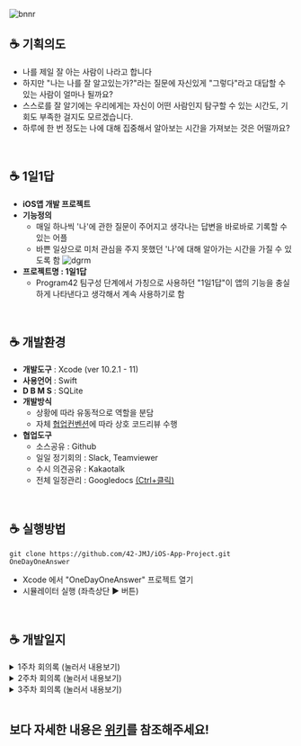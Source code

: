 ![bnnr](https://user-images.githubusercontent.com/60066472/81475533-df9a8300-9247-11ea-91c1-65b75a4253ab.png)

## ☕ 기획의도
- 나를 제일 잘 아는 사람이 나라고 합니다
- 하지만 "나는 나를 잘 알고있는가?"라는 질문에 자신있게 "그렇다"라고 대답할 수 있는 사람이 얼마나 될까요?
- 스스로를 잘 알기에는 우리에게는 자신이 어떤 사람인지 탐구할 수 있는 시간도, 기회도 부족한 걸지도 모르겠습니다.
- 하루에 한 번 정도는 나에 대해 집중해서 알아보는 시간을 가져보는 것은 어떨까요?

<br>

## ☕ 1일1답 
- __iOS앱 개발 프로젝트__
- __기능정의__
    - 매일 하나씩 '나'에 관한 질문이 주어지고 생각나는 답변을 바로바로 기록할 수 있는 어플
    - 바쁜 일상으로 미처 관심을 주지 못했던 '나'에 대해 알아가는 시간을 가질 수 있도록 함
    ![dgrm](https://user-images.githubusercontent.com/60066472/81477696-fcd54e80-9253-11ea-929b-67f8b4cdf9ae.png)
- __프로젝트명 : 1일1답__
    - Program42 팀구성 단계에서 가칭으로 사용하던 "1일1답"이 앱의 기능을 충실하게 나타낸다고 생각해서 계속 사용하기로 함
<br>

## ☕ 개발환경
- __개발도구__ : Xcode (ver 10.2.1 - 11)
- __사용언어__ : Swift
- __D B M S__ : SQLite
- __개발방식__
    - 상황에 따라 유동적으로 역할을 분담
    - 자체 [협업컨벤션](https://github.com/42-JMJ/iOS-App-Project/wiki/%ED%98%91%EC%97%85-%EC%BB%A8%EB%B2%A4%EC%85%98#gem-%EA%B9%83-%EC%BB%A8%EB%B2%A4%EC%85%98)에 따라 상호 코드리뷰 수행
- __협업도구__
    - 소스공유 : Github
    - 일일 정기회의 : Slack, Teamviewer
    - 수시 의견공유 : Kakaotalk
    - 전체 일정관리 : Googledocs <a href="https://docs.google.com/spreadsheets/d/1o80Ur49F_Hm6ibgiPySKHxe3YAOeO5k74K-_U3TpR24/edit?usp=sharing"> (Ctrl+클릭) </a>
    
<br>
 
## ☕ 실행방법
```
git clone https://github.com/42-JMJ/iOS-App-Project.git OneDayOneAnswer
```
- Xcode 에서 "OneDayOneAnswer" 프로젝트 열기
- 시뮬레이터 실행 (좌측상단 ▶ 버튼)
<br>

## ☕ 개발일지
<details>
<summary> 1주차 회의록  (눌러서 내용보기) </summary>
<div markdown="1">

## :cherries: 4월 20일 (월)
#### 끝냈습니다
- 오늘부터 정기적으로 온라인미팅 시행
    - 매일 오후 3시 그룹콜 + 팀뷰어 로 진행하고 참석못하면 미리 알려주기
    - 각자 진행상황 + 알게된 것 공유하기 위함
- 깃허브 협업환경 설정
    - Issue 생성 프로세스, kanban보드 관리방법 등 토의 및 정리 __([#1](https://github.com/42-JMJ/iOS-App-Project/issues/1))__
- 개략순서도 확정하고 역할분담 __([#2](https://github.com/42-JMJ/iOS-App-Project/issues/2))__
    - 순서도는 프로젝트 진행하면서 수정될 수 있음
    - 재두 : 데이터베이스 관리
    - 미혜 : Today화면
    - 준서 : List화면
- [Googledocs](https://docs.google.com/spreadsheets/d/1o80Ur49F_Hm6ibgiPySKHxe3YAOeO5k74K-_U3TpR24/edit?usp=sharing)로 전체일정 수립 __([#3](https://github.com/42-JMJ/iOS-App-Project/issues/3))__
<br>

## :cherries: 4월 21일 (화)
#### 끝냈습니다
- 충돌 방지를 위한 공용의 프로젝트 작성 __(#5, #7)__
    - 개발환경 확인
        - 재두 : Mac 카탈리나 / Xcode 11
        - 미혜 : Mac 모하비 / Xcode 10.2.1
        - 준서 : Mac 하이시에라 / Xcode 10.2.1 
    - 재두 환경(상위 버전)에서 프로젝트 생성 후 미혜/준서 환경(하위 버전)에서 open 시 충돌 발생
        - 미혜/준서 환경(하위 버전)에서 프로젝트 생성해서 작업 진행
- 깃이그노어 추가 __([#4](https://github.com/42-JMJ/iOS-App-Project/pull/4))__
- :gem: 깃허브 협업 룰 추가 :gem: 
    - commit 메세지는 되도록 한글로 작성합니다.
    - PR은 리뷰승인 완료 후 PR작성자가 "Merge" ~~하고 "Delete branch"~~ 합니다.
    - 리뷰는 최소 한 사람에게 받도록 합니다.
    - 리뷰어 배정(PR일 기준)
        - 짝수일 : 재두 > 미혜 > 준서 > 재두 _(준서는 재두의 리뷰를 꼭 받아야 한다)_
        - 홀수일 : 재두 < 미혜 < 준서 < 재두 _(재두는 준서의 리뷰를 꼭 받아야 한다)_
    - 이슈는 "문제점(ex. 충돌발생)"을 PR은 "해결방안(ex. 서브생성)"을 위주로 제목을 작성합니다.
#### 고민입니다
- 프로젝트 기한 ~5/8(금) 에서 ~5/10(일)로 변경된 점 고려해서 전체일정도 변경
<br>

## :cherries: 4월 22일 (수)
#### 배웠습니다
- 데이터를 두개 이상 넘겨보내는 방법
    - 데이터 단위를 하나로 묶어서 전달
- 코코아팟 및 렘 설치 __([#6](https://github.com/42-JMJ/iOS-App-Project/issues/6))__
    -  `sudo gem install cocoapods`
    - `pop init`
    - `pod repo update`
    - `vi Podfile` Podfile 수정
    - `pod install`
    - 코코아팟을 이용하면 렘 을 repo에 통째로 올리지 않아도 됨
#### 고민입니다
- 테스트를 위한 시뮬레이터 실행 시 속도저하 문제
    - 실기기 연결해서 테스트해서 해결
<br>

## :cherries: 4월 23일 (목)
#### 끝냈습니다
- Sub스토리보드 배정 __([#7](https://github.com/42-JMJ/iOS-App-Project/pull/7))__
    - 준서 Sub1 / 재두 Sub2 / 미혜 Sub3 사용
- 데이터베이스 단위 설계 __([#13](https://github.com/42-JMJ/iOS-App-Project/issues/13))__
    - 가능한 방법
        - 1번 : 날짜와 질문을 미리 매칭시켜두는 방법
        - 2번 : 날짜는 날짜대로 출력하고 질문은 목록에서 그 다음 질문을 가져오는 방법
    - 1번 방법으로 결정
        - 1번은 나중에 공유하는 기능을 추가할 경우, 같은 질문에 대한 답변을 공유할 있다는 점에서 유리하기 때문
#### 배웠습니다
- 스트럭트 vs 클래스 차이점
    - 스트럭트는 값을, 클래스는 레퍼런스를 전달
    - [참조:Swift struct vs. class 차이점 비교 분석](https://www.letmecompile.com/swift-struct-vs-class-%EC%B0%A8%EC%9D%B4%EC%A0%90-%EB%B9%84%EA%B5%90-%EB%B6%84%EC%84%9D/)
- 유용한 링크 공유
    - [[부스트코스] 기상정보 애플리케이션](https://www.edwith.org/boostcourse-ios/joinLectures/12973)
    - [swift문법 - 영상](https://www.youtube.com/watch?v=nGzI_JSzUps&list=PLJqaIeuL7nuEEROQDRcy4XxC9gU6SYYXb&index=31)
    - [메모앱 만들기 - 영상](https://www.youtube.com/watch?v=muR6DJ3hcQo&list=PLziSvys01OemZoYotSrwUVx_CbZUF7v17&index=7)
#### 고민입니다
- 날짜 표현 방법이 다양한 문제
    - 문제 시 추후 재논의
<br>


## :cherries: 4월 24일 (금)
#### 끝냈습니다
- 협업환경에 맞춘 프로젝트 재생성 및 PR/Merge완료 __([#15](https://github.com/42-JMJ/iOS-App-Project/pulls?q=is%3Apr+is%3Aclosed))__
#### 배웠습니다
- 내 브랜치를 최신화 하는 명령어
    1. `git checkout master`
    2. `git pull`
    3. `git checkout feature/develop`
    4. `git merge master`
- 코드리뷰를 하기위해 PR내용을 로컬로 가져오는 명령어
    1. `git checkout master` 
    2. `git fetch` 
    3. `git checkout -t origin/develop`
#### 고민입니다
- Xcode 11에서 스토리보드간 이동 시 화면 전환이 full screen이 아니라 모달로 보이는 문제
    - 특히 list view로 이동할 때는 모달로 보이면 안되므로 수정 필요
- 데이터관리를 위한 sql 기초학습 필요
    - [생활코딩:데이터베이스](https://opentutorials.org/course/195/1467)
    - [생활코딩:SQL](https://opentutorials.org/course/195/1400)
<br>

</div>
</details>


<details>
<summary> 2주차 회의록 (눌러서 내용보기) </summary>
<div markdown="1">

## :lemon: 4월 27일 (월)
#### 끝냈습니다
- 1주차 진도평가(양호) 및 2-3주차 일정검토
- 프로그램참여 신청명단에 누락된 상황 조치
    - 스태프님께 문의해서 Program42 슬랙채널 초대받고 Googledocs 명단에 JMJ팀 추가 (O)
    - 슬랙-깃허브 연동 및 [README.md 양식]((https://github.com/42seoul-jonghun/program42_test_sample/blob/master/README.md
))에 맞게 수정 (O)
- 온라인 중간미팅 주제 관련 사전 논의 (이번주 수요일 @13:42, Zoom)
- 온라인 중간미팅 참석대상자 문의
    - 답변내용: 팀장 필참, 팀원은 선택
- Today.Storyboard 구현 __([#20](https://github.com/42-JMJ/iOS-App-Project/pull/20))__
    - 작성날짜(오늘날짜) 표시
    - placeholder 표시/감추기
    - 텍스트뷰 외 터치 시 키보드 감추기
#### 배웠습니다
- 시뮬레이터 녹화하는 방법 📷
    - 터미널에 입력 `xcrun simctl io booted recordVideo ~/simulator.mov`
#### 고민입니다
- 목표한 기능을 한번에 PR할 경우 (ex.목요일에 한번) 코드가 길어져 원활한 리뷰가 어렵고, 또 격일로 reviewer가 바뀌기 때문에 격일로 PR할 경우 한명에게만 리뷰를 받는 문제가 발생
   - :gem: 깃허브 협업 룰 추가 :gem: 해서 해결
        - 당일 작업사항은 당일에 꼭 PR합니다
- vnc환경에서는 Cocoapods 설치가 안되는 문제 발견
    - Realm 대체 데이터베이스 관리시스템 선택해야 함
    - 대체할 프로그램으로 Core Data, SQLite 검토
<p><img src="https://user-images.githubusercontent.com/60066472/80346978-9e4cbf80-88a6-11ea-8d5c-ad0c9fb4906e.png"></p>
<br>

## :lemon: 4월 28일 (화)
#### 끝냈습니다
- Realm 대체할 프로그램으로 Core Data, SQLite 중 SQLite 선택
    - SQLite는 다양한 운영체제 환경에서 사용할 수 있음
    - SQLite로 인해 생성되는 각 데이터베이스는 하나의 파일로 구성되어 관리가 용이함
    - 주로 개발용 및 소규모 프로젝트에 적합함
- 런치스크린 관련 저작권 확인
    - dx시인과나 폰트 비상업적 용도로 사용가능한 것으로 [ 확인완료 ](http://www.dxkorea.co.kr/shop/main/html.php?htmid=proc/font_demo.htm)
    - Unplash(사진공유웹사이트)의 이미지파일 비상업적 용도로 사용가능한 것으로 [ 확인완료 ](https://unsplash.com/license)
![set](https://user-images.githubusercontent.com/60066472/80553217-f947f900-8a03-11ea-859d-f650936c7187.png)
- 런치스크린 시안 공유 __([#24](https://github.com/42-JMJ/iOS-App-Project/issues/24))__
- DataBase protocol과 Article struct 선언 ([#23](https://github.com/42-JMJ/iOS-App-Project/pull/23))
    - id / date / question / answer로 구성
- Today.Storyboard 구현 __([#25](https://github.com/42-JMJ/iOS-App-Project/pull/25))__
    - 텍스트뷰가 비어있지 않을때만 저장버튼 활성화
#### 배웠습니다
- 런치스크린에서도 custom font 적용시키는 방법 (by 준서)
    - imageView에서 View-Content Mode에서 아무거나 다른 옵션 선택 후 다시 원래 옵션 선택하면 적용됨 
#### 고민입니다
- 런치스크린 디자인시안 다 좋아서 고민
    - 언제든 수정이 가능하니 우선 준서가 하나 골라서 master에 올려놓기로 함
    - 전체 View의 통일성을 위해 런치스크린에서 사용한 font를 다른 View에도 적용해야함
- displayView 추가 고려
    - 답변 작성하는 화면보다 더 깔끔하게 내용을 확인할 수 있고, 작성이 끝난 나의 답변을 제 3의시각으로 다시 볼 수 있는 기회도 됨
        - (변경 전) 답변작성->저장버튼->ListView로 전환
        - (변경 후) 답변작성->저장버튼->displayView로 전환
    - 사용자가 질문 또는 답변에 어울리는 이미지를 선택해서 배경화면을 꾸밀 수 있는 기능도 추가로 접목한다면 더욱 다양한 경험을 제공할 수 있음
    - 다음주에 구현해볼 수 있을 것으로 예상되나 우선 진행중인 기능 구현 마무리되면 다시 논의
- "(0/500자)"와 같이 현재 작성된 글자수 및 전체 글자수를 알려주는 기능 추가 고려
    - 글자수 제한은 기능상 필요하지 않아 전체 작성한 글자수만 보여주는 기능도 괜찮을 듯함
    - 역시 우선 진행중인 기능 구현 마무리되면 재논의
- 질문목록을 db 담아서 사용하는 방법 고민
    - 가능한 경우
        - 1번: 서버에서 db를 받아와서 사용하는 방법
        - 2번: 파일을 앱에 넣고 db를 사용하는 방법
    - 2번으로 결정
        - 2번의 경우 앱을 업데이트 할때까지 질문이 바뀌지 않지만 미리 충분한 질문 pool을 확보해논 상태라면 서버없이 구현할 수 있기 때문에 2번으로 결정
<br>

## :lemon: 4월 29일 (수)
#### 끝냈습니다
- @1:42 온라인 중간미팅
    - 제출 후 평가방법 문의 답변내용: 온라인 평가로 진행
    - 간단한 기능부터 우선 구현하고 add-on 형식으로 붙여나가서 성취감을 가질 수 있도록 추진
- 테스트용 db 구현 완료 __([#27](https://github.com/42-JMJ/iOS-App-Project/pull/27))__
- List 스토리보드 디자인 구현 완료 __([#28](https://github.com/42-JMJ/iOS-App-Project/pull/29))__
- 런치스크린 구현 완료 __([#29](https://github.com/42-JMJ/iOS-App-Project/pull/29))__
#### 배웠습니다
- 터미널에서 스위프트 버전 확인하는 명령어
    - `xcrun swift --version`
- 싱글톤 디자인패턴
    - [싱글톤 패턴을 쓰는 이유](https://coding-restaurant.tistory.com/144)
#### 고민입니다
- today.storyboard와 selected.storyboard의 레이아웃이 동일함에도 중복되서 존재하는 문제
    - today.storyboard를 다시 활용하는 방법으로 변경
- 런치스크린 표시하는 시간
    - 가능한 방법
        - 1번 : 5초 정도로 길게 (현재 적용)
        - 2번 : 3초 이하로 짧게
    - 2번으로 선택
        - 넉넉한 시간동안 앱의 컨텐츠에서 추구하는 천천히 생각하는 시간을 갖는 분위기와 맞추는 것도 좋지만 너무 길면 사용자가 자칫 앱의 반응속도가 느리다는 인식을 갖거나 답답해할 수 있음
<br>

## :lemon: 4월 30일 (목)
#### 끝냈습니다
- 전체일정 중간점검 및 개별목표 공유
    - 재두 : 이번주까지 sqlite 부분 완성 목표
    - 미혜 : 이번주까지 today.storyboard 완성 목표
    - 준서 : 이번주까지 list.storyboard완성 목표
- Today.Storyboard 구현 __([#30](https://github.com/42-JMJ/iOS-App-Project/pull/30))__
    - ListView에서 cell 선택시 새로운 view로 연결하지 않고 기존의 TodayView 활용하도록 변경
    - db연동해서 select함수로 질문 가져오기
    - 회의때 얘기했던 스크롤 위치, 테두리 색상 등 반영
- 리드미파일 및 위키 현행화 완료 __([#33](https://github.com/42-JMJ/iOS-App-Project/pull/33))__
    - 스태프분들/멘토분들께서 진행상황 보실 수 있도록 "매주 목요일 23:59까지 기록"
    - 온라인 미팅때 리드미에 모든 것을 기록하기보다 목적에 맞게 작성하는게 좋다는 조언 참고
#### 배웠습니다
- 리드미파일 작성목적 및 포함사항(권장)
    - What kind of project it is
    - How it can be useful
    - How to install and use it
    - List of authors
    - Guidelines for contributing
    - License notice
    - Whatever else the developers would want other people to read.
    - 참조: [purpose of readme](https://www.quora.com/What-is-the-purpose-of-readme-file-on-GitHub)
#### 고민입니다
- 최종제출 때 보여줄 매개체
    - 꼭 영상을 제출 해야되는건 아니지만 프로토타입 보여줄 매개체 필요(영상제출 관련 문의 답변내용, 4/29 온라인 미팅)
    - 시뮬레이터로 촬영하는 방법이 효과적?
    - 다른 어플 프로모션 영상 찾아보기
<br>

## :lemon: 5월 1일 (금)
#### 끝냈습니다
- DB관련 자주 쓰이는 함수 추가 __([#35](https://github.com/42-JMJ/iOS-App-Project/pull/35))__
    - Date를 String으로, String을 Date로 변환하는 유틸 함수 추가
- Today.Storyboard 구현 __([#40](https://github.com/42-JMJ/iOS-App-Project/pull/40))__
    - alert함수작성 및 doAction()에서 ListView로 연결되지 않던 문제 해결
    - 사용자 답변 작성내용을 db에 update()하는 btnSaveTouchOn함수 작성
    - animate 효과 추가 (회의에서 의견나누고 다시 수정)
#### 배웠습니다
- Swift 5.1의 Self키워드 기능 [참조](https://seorenn.tistory.com/27)
    - `Self` : 자기 자신의 동적 클래스(dynamic class)를 가리키는 키워드
    - Swift 5.1에서는 상속받은 클래스에서 정의하는 class 멤버를 참조할 수 있도록 Self 키워드에 능력 추가됨
    - 단, Swift 5.0에서는 Self를 사용하면 컴파일 에러가 뜨므로 `Self.`이 아닌 `클래스명.`으로 작성해주어야 함
#### 고민입니다
- 매일 짝수/홀수일별로 PR리뷰어가 바뀌어서 헷갈리는 문제
    - PR템플릿 추가 __([#38](https://github.com/42-JMJ/iOS-App-Project/pull/38))__ 해서 해결
    - PR작성 화면에서 자체 깃컨벤션에 따른 리뷰어를 자동으로 안내해주는 유용한 기능!
- 3주차 과제 설정 및 역할분담
    - 현재 각자 진행하고 있는 사항을 모두 완료한다면 그 다음 우선 구현해야할 사항은 DisplayView
    - DisplayView를 2~3명이서 쪼개서 구현하기에는 작업단위가 애매함
    - 월요일까지 진행상황 보고 다시 고민

</div>
</details>

<details>
<summary> 3주차 회의록 (눌러서 내용보기) </summary>
<div markdown="1">

## :watermelon: 5월 4일 (월)
### 끝냈습니다
- 2주차 진도평가(양호) 및 3주차 일정검토
- 지금까지 나온 아이디어 검토해서 그 중 add-on할 것 DisplayView로 결정 [ __(#42)__ ](https://github.com/42-JMJ/iOS-App-Project/issues/42)
    - 이유: 나온 아이디어 중 가장 어렵고 배울 것이 많아보여서
    - DisplayView 반영해서 화면순서도 변경 [ __(#44)__ ](https://github.com/42-JMJ/iOS-App-Project/issues/44)
- List스토리보드 구현 [ __(#45)__ ](https://github.com/42-JMJ/iOS-App-Project/pull/45)
    - indexPath를 이용해 날짜순 정렬(db연동)
    - 오늘날짜 이후의 질문은 목록에 표시되지 않도록 숨기고, 커스텀셀의 디자인도 개선함
- 이미지 파일 불러오는 함수 구현 [ __(#47)__ ](https://github.com/42-JMJ/iOS-App-Project/pull/47)
    - 로컬/번들에 있는 이미지를 불러오는 함수
    - 파일 내용을 가져오는 함수
### 고민입니다
- DB에 이미지를 저장하는 방법?
    - 일단 sqlite3에 이미지 저장이 가능한 것은 확인되었음
    -  그런데 추가될 때마다 저장하면 똑같은 이미지가 중복되어 저장될 수 있어 메모리 낭비가 발생할 수 있음
- modal창에서 "기본이미지 제공"으로 할지, "갤러리에서 가져오기"로 할지 혹은 둘 다 할지 고민
    - 이미지피커를 이용하면 포토앨범에서 사진을 고르는 것은 가능하지만 기본이미지 제공은 할 수 없음...
    - `UIImagePickerController`: 카메라로 사진을 찍거나 앨범에서 가져오는 방법으로 이미지를 추가할 수 있도록 해주는 피커
- Display스토리보드 하나의 View를 3명이서 어떻게 역할분담해서 구현할지 고민
    - 미혜 _(예상난이도 중급)_
        - Today에서 받아온 article 표시하고 테스트용 이미지로 Display 레이아웃 구성
        - show UIImageView해주고 이미지 저장하는 함수를 articleupdate함수와 함께 실행
    - 재두 _(예상난이도 고급)_
        - 선택된 이미지를 sqlite에 저장해주는 함수 구현
        - 해당 article의의 image값 sqlite에서 불러오는 함수 구현
        - 리소스 이미지 불러오는 함수 → 이미지와 관련된 데이터 리턴
    - 준서 _(예상난이도 고-급)_
        - 리스트로 이미지를 띄워 사용자가 고를 수 있는 modal창 구현
        - modal에서 imageView 터치 시 Today으로 이미지파일을 리턴해줌
<br>

## :watermelon: 5월 5일 (화)
### 끝냈습니다
- Today스토리보드 개선 [ __(#48)__ ](https://github.com/42-JMJ/iOS-App-Project/issues/48)
    - 코드가독성 개선, 아이콘 추가 및 전체 배치개선
    - [#43](https://github.com/42-JMJ/iOS-App-Project/issues/43) 관련 오토레이아웃 적용
- List스토리보드 디벨롭 [ __(#51)__ ](https://github.com/42-JMJ/iOS-App-Project/issues/51)
    - 사용자가 Cell 선택시 해당 Date를 넘겨주는 함수 구현
    - Table '오래된순 정렬'에서 '최신순 정렬'로 수정 및 테두리 디자인 개선
### 배웠습니다
- 데이터베이스에서 이미지 관리하는 방법
    - 이미지를 특정 폴더에 저장해두고, DB에는 이미지의 경로를 저장 [(참고: 야곰닷넷 QnA)](https://yagom.net/forums/topic/%EC%9D%B4%EB%AF%B8%EC%A7%80-%EC%A0%80%EC%9E%A5-%EB%82%B4%EB%B6%80db-%EC%A7%88%EB%AC%B8-%EB%93%9C%EB%A6%BD%EB%8B%88%EB%8B%A4-2/)
<br>

## :watermelon: 5월 6일 (수)
### 끝냈습니다
- ImagePicker로 modal화면 구현 [ __(#55)__ ](https://github.com/42-JMJ/iOS-App-Project/pull/55)
    - 버튼을 누르면 modal창에 띄워진 갤러리에서 사용자가 원하는 사진을 골라 배경화면을 꾸밀 수 있는 기능
- Display스토리보드 기본틀 구현 [ __(#56)__ ](https://github.com/42-JMJ/iOS-App-Project/pull/56)
    - 전체 레이아웃(스크롤 뷰) 설정하고 필요한 asset 추가
- 해당 날짜에 배정된 질문이 아니라 무조건 첫번째 질문이 주어지던 이슈 해결 [ __(#59)__ ](https://github.com/42-JMJ/iOS-App-Project/pull/59)
- 답변작성내용이 있는 경우에도 placeholder가 뜨던 이슈 해결 [ __(#61)__ ](https://github.com/42-JMJ/iOS-App-Project/pull/61)
### 배웠습니다
- 터미널에서 Xcode버전 확인하기
    - `xcodebuild -version`
- Xcode 버전이 같아도 Swift버전이 다를 수 있고, 그럴 경우 시뮬레이터 실행결과도 다르게 보일 수 있음
### 고민입니다
- 한글에는 word-wrap 옵션이 적용안되는데 뚜렷한 해결방법을 못찾아서 고민 [ __(#57)__ ](https://github.com/42-JMJ/iOS-App-Project/issues/57)
- 현재 커스텀폰트 세가지가 혼용되고 있어 하나로 통일할 필요가 음
    - dx시인과나(런치스크린에 사용) vs 경기바탕체 vs 마포꽃섬체
- 이번주에 추가된 Display뷰 _(하단그림: 왼쪽)_ 와 흰색바탕으로 된 기존 뷰들 _(하단그림: 오른쪽)_ 의 디자인 통일성이 떨어져서 고민
    - 가능한 방법
        - 1번: Display뷰만 수정해서 이미지를 전체화면이 아닌 삽화처럼 작게 넣는 방법
        - 2번: 나머지 뷰를 모두 다크모드(?)처럼 수정해서 적용하는 방법
    - 2번으로 결정
        - 원래 의도한 Display뷰의 느낌도 살릴 수 있고 런치스크린 디자인과도 잘 어울리기 때문
            <p><img src="https://user-images.githubusercontent.com/60066472/81186141-6f90c080-8fed-11ea-9844-db7e96c785d7.png" width=200></p>
<br>

## :watermelon: 5월 7일 (목) 프로젝트 마감 D-3! 
### 끝냈습니다
- 마감을 앞두고 작업시간 확보를 위해 남은 3일 정기미팅 시작시간 조정
    - 금: 오후 5시
    - 토: 오후 8시
    - 일: 변동없음(오후 3시)
- 모든 뷰에 다크모드(?)적용하고 런치스크린과 동일한 폰트 적용해서 통일성 확보 [ __(#62)__ ](https://github.com/42-JMJ/iOS-App-Project/pull/62)
- 변경한 내용이 없어도 의도하지 않게 alert함수가 뜨는 이슈 해결 [ __(#63)__ ](https://github.com/42-JMJ/iOS-App-Project/pull/63)
- Program42 전체공지 확인
    - 시연 영상은 유튜브 or 구글드라이브 링크 게시
    - 일요일 23:59까지 제출완료하고 GoogleDocs에 O 표시하기
### 고민입니다
- 프로토타입 보여줄 매개체: 시뮬레이터 촬영?
    - 시뮬레이터로 촬영하면 기능을 다 보여줄 수 있을지, 편집이 필요하다면 시간내에 소화할 수 있을지 고민
    - 시뮬레이터 촬영시 시나리오 논의 (목록 5개 이상 나오게 따로 설정해야함)
- 리드미 최종적으로 어떻게 정리할지 고민
    - 시연영상 : 일요일에 찍어서 추가
    - 설치방법 또는 실행방법 : 기능이 간단한 Mobile App이라서 어디까지 어떻게 표현할지 고민
    - 스토리보드의 연결성을 간단하게 보여주는 화면흐름도? 추가할지 고민 ([참고](https://zetawiki.com/wiki/%ED%99%94%EB%A9%B4_%ED%9D%90%EB%A6%84%EB%8F%84))
    - 프로젝트를 마치며 느낀점 (개발일지 하위카테고리로?)
<br>

## :watermelon: 5월 8일 (금) 프로젝트 제출 D-2! 
### 끝냈습니다
- db에 사용자가 선택한 이미지가 저장되지 않거나 표시되지 않는 버그fix [ __(#66)__ ](https://github.com/42-JMJ/iOS-App-Project/pull/66)
- 아이폰마다 다른 화면 크기가 달라서 화면이 짤리는 이슈해결 [ __(#69)__ ](https://github.com/42-JMJ/iOS-App-Project/pull/69)
    - 해결방법: sqlite3 bind text함수 사용시 SQLITE_TRANSIENT 사용 ([참조](https://stackoverflow.com/questions/28142226/sqlite-for-swift-is-unstable))
- 텍스트뷰에서 15 Btye 이하는 저장이 unstable한 버그fix  [ __(#70)__ ](https://github.com/42-JMJ/iOS-App-Project/pull/70)
### 배웠습니다
- 뷰의 생명주기와 상태변화감지 메소드
    - func viewDidLoad()
        - 뷰의 추가적인 초기화 작업을 하기 좋은 시점
    - func viewWillAppear(_ animated: Bool) 
        - 다른 뷰에서 되돌아오면 재호출되는 메서드, 화면이 나타날때마다 수행해야하는 작업을 하기 좋은 시점
    - func viewDidAppear(_ animated: Bool) 
        - 뷰를 나타내는 것과 관련된 추가적인 작업을 하기 좋은 시점
    - func viewWillDisappear(_ animated: Bool)
        - 뷰가 생성된 뒤 발생한 변화를 이전상태로 되돌리기 좋은 시점
    - func viewDidDisappear(_ animated: Bool)
        - 뷰를 숨기는 것과 관련된 추가적인 작업을 하기 좋은 시점
        - 시간이 오래 걸리는 작업은 하지 않는 것이 좋음
    - 참고: [부스트코스뷰의 상태변화 감지 메서드](https://www.edwith.org/boostcourse-ios/lecture/16858/)
    <p align><img src="https://user-images.githubusercontent.com/60066472/81368925-08c5f100-912c-11ea-8ac0-3b31cc9a7a30.png" width=400></p>
<br>

## :watermelon: 5월 9일 (토) 제출 하루 전!
### 끝냈습니다
- App 아이콘 제작완료 [ __(#71)__ ](https://github.com/42-JMJ/iOS-App-Project/pull/71)
- 시뮬레이션 시나리오
    - __0.__ 실행
    - __1.__ 런치스크린 
    - __2.__ 키보드토글&작성
    - __3.__ 저장하지않고 목록이동(얼럿)
    - __4.__ 지난질문 선택(장문 답변)
    - __5.__ 스크롤뷰
    - __6.__ 수정클릭
    - __7.__ 이미지피커실행
    - __8.__ 저장해서 반영된 것 확인?
<br>

## :watermelon: 5월 10일 (일) 제출 D-Day! 
### 끝냈습니다
- 시뮬레이션 영상촬영 및 업로드
- 소감 나누고 마무리 😄😄😄 

</div>
</details>
<br>

## 보다 자세한 내용은 [위키](https://github.com/42-JMJ/iOS-App-Project/wiki)를 참조해주세요!
